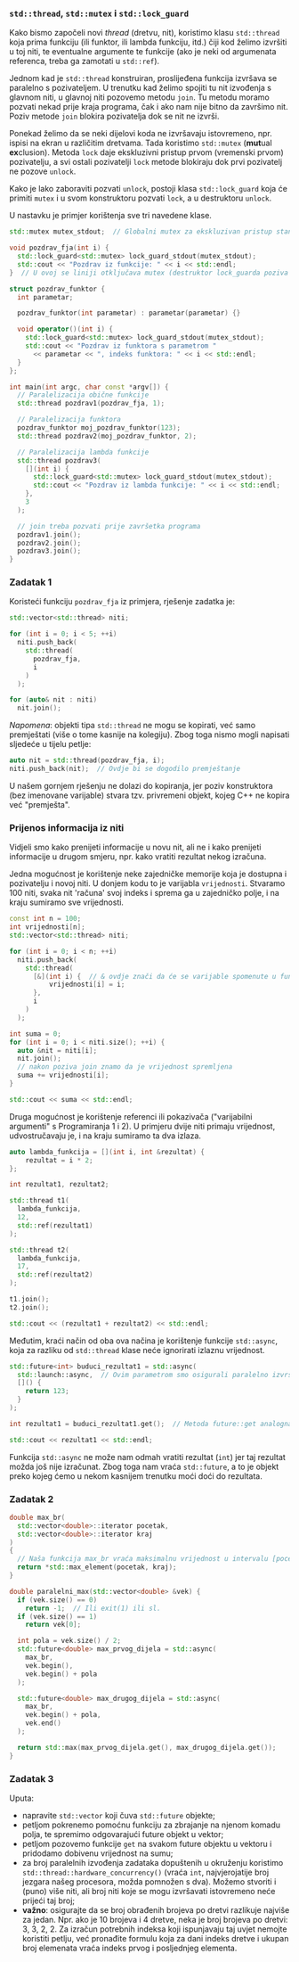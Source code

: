 ### `std::thread`, `std::mutex` i `std::lock_guard`

Kako bismo započeli novi *thread* (dretvu, nit), koristimo klasu `std::thread` koja prima funkciju (ili funktor, ili lambda funkciju, itd.) čiji kod želimo izvršiti u toj niti, te eventualne argumente te funkcije (ako je neki od argumenata referenca, treba ga zamotati u `std::ref`).

Jednom kad je `std::thread` konstruiran, proslijeđena funkcija izvršava se paralelno s pozivateljem. U trenutku kad želimo spojiti tu nit izvođenja s glavnom niti, u glavnoj niti pozovemo metodu `join`. Tu metodu moramo pozvati nekad prije kraja programa, čak i ako nam nije bitno da završimo nit. Poziv metode `join` blokira pozivatelja dok se nit ne izvrši.

Ponekad želimo da se neki dijelovi koda ne izvršavaju istovremeno, npr. ispisi na ekran u različitim dretvama. Tada koristimo `std::mutex` (**mut**ual **ex**clusion). Metoda `lock` daje ekskluzivni pristup prvom (vremenski prvom) pozivatelju, a svi ostali pozivatelji `lock` metode blokiraju dok prvi pozivatelj ne pozove `unlock`. 

Kako je lako zaboraviti pozvati `unlock`, postoji klasa `std::lock_guard` koja će primiti `mutex` i u svom konstruktoru pozvati `lock`, a u destruktoru `unlock`. 

U nastavku je primjer korištenja sve tri navedene klase.

```c++
std::mutex mutex_stdout;  // Globalni mutex za ekskluzivan pristup standardnom izlazu (std::cout)

void pozdrav_fja(int i) {
  std::lock_guard<std::mutex> lock_guard_stdout(mutex_stdout);
  std::cout << "Pozdrav iz funkcije: " << i << std::endl;
}  // U ovoj se liniji otključava mutex (destruktor lock_guarda poziva unlock)

struct pozdrav_funktor {
  int parametar;

  pozdrav_funktor(int parametar) : parametar(parametar) {}

  void operator()(int i) {
    std::lock_guard<std::mutex> lock_guard_stdout(mutex_stdout);
    std::cout << "Pozdrav iz funktora s parametrom "
      << parametar << ", indeks funktora: " << i << std::endl;
  }
};

int main(int argc, char const *argv[]) {
  // Paralelizacija obične funkcije
  std::thread pozdrav1(pozdrav_fja, 1);

  // Paralelizacija funktora
  pozdrav_funktor moj_pozdrav_funktor(123);
  std::thread pozdrav2(moj_pozdrav_funktor, 2);

  // Paralelizacija lambda funkcije
  std::thread pozdrav3(
    [](int i) {
      std::lock_guard<std::mutex> lock_guard_stdout(mutex_stdout);
      std::cout << "Pozdrav iz lambda funkcije: " << i << std::endl;
    },
    3
  );

  // join treba pozvati prije završetka programa
  pozdrav1.join();
  pozdrav2.join();
  pozdrav3.join();
}
```


### Zadatak 1
Koristeći funkciju `pozdrav_fja` iz primjera, rješenje zadatka je:

```c++
std::vector<std::thread> niti;

for (int i = 0; i < 5; ++i) 
  niti.push_back(
    std::thread(
      pozdrav_fja,
      i
    )
  );

for (auto& nit : niti)
  nit.join();
```

*Napomena*: objekti tipa `std::thread` ne mogu se kopirati, već samo premještati (više o tome kasnije na kolegiju). 
Zbog toga nismo mogli napisati sljedeće u tijelu petlje:

```c++
auto nit = std::thread(pozdrav_fja, i);
niti.push_back(nit);  // Ovdje bi se dogodilo premještanje
```

U našem gornjem rješenju ne dolazi do kopiranja, jer poziv konstruktora (bez imenovane varijable) stvara tzv. privremeni objekt, kojeg C++ ne kopira već "premješta".

### Prijenos informacija iz niti 
Vidjeli smo kako prenijeti informacije u novu nit, ali ne i kako prenijeti informacije u drugom smjeru, npr. kako vratiti rezultat nekog izračuna.

Jedna mogućnost je korištenje neke zajedničke memorije koja je dostupna i pozivatelju i novoj niti. U donjem kodu to je varijabla `vrijednosti`. Stvaramo 100 niti, svaka nit 'računa' svoj indeks i sprema ga u zajedničko polje, i na kraju sumiramo sve vrijednosti.

```c++
const int n = 100;
int vrijednosti[n];
std::vector<std::thread> niti;

for (int i = 0; i < n; ++i)
  niti.push_back(
    std::thread(
      [&](int i) {  // & ovdje znači da će se varijable spomenute u funkciji a definirane izvan funkcije slati kao reference
          vrijednosti[i] = i;
      },
      i
    )
  );

int suma = 0;
for (int i = 0; i < niti.size(); ++i) {
  auto &nit = niti[i];
  nit.join();
  // nakon poziva join znamo da je vrijednost spremljena
  suma += vrijednosti[i];
}

std::cout << suma << std::endl;
```

Druga mogućnost je korištenje referenci ili pokazivača ("varijabilni argumenti" s Programiranja 1 i 2). U primjeru dvije niti primaju vrijednost, udvostručavaju je, i na kraju sumiramo ta dva izlaza.

```c++
auto lambda_funkcija = [](int i, int &rezultat) {
    rezultat = i * 2;
};

int rezultat1, rezultat2;

std::thread t1(
  lambda_funkcija,
  12,
  std::ref(rezultat1)
);

std::thread t2(
  lambda_funkcija,
  17,
  std::ref(rezultat2)
);

t1.join();
t2.join();

std::cout << (rezultat1 + rezultat2) << std::endl;
```

Međutim, kraći način od oba ova načina je korištenje funkcije `std::async`, koja za razliku od `std::thread` klase neće ignorirati izlaznu vrijednost.
```c++
std::future<int> buduci_rezultat1 = std::async(
  std::launch::async,  // Ovim parametrom smo osigurali paralelno izvršavanje
  []() {
    return 123;
  }
);

int rezultat1 = buduci_rezultat1.get();  // Metoda future::get analogna je metodi thread::join, osim što vraća i rezultat

std::cout << rezultat1 << std::endl;
```

Funkcija `std::async` ne može nam odmah vratiti rezultat (`int`) jer taj rezultat možda još nije izračunat. Zbog toga nam vraća `std::future`, a to je objekt preko kojeg ćemo u nekom kasnijem trenutku moći doći do rezultata. 


### Zadatak 2
```c++
double max_br(
  std::vector<double>::iterator pocetak,
  std::vector<double>::iterator kraj
)
{
  // Naša funkcija max_br vraća maksimalnu vrijednost u intervalu [pocetak, kraj>
  return *std::max_element(pocetak, kraj);
}

double paralelni_max(std::vector<double> &vek) {
  if (vek.size() == 0)
    return -1;  // Ili exit(1) ili sl.
  if (vek.size() == 1)
    return vek[0];

  int pola = vek.size() / 2;
  std::future<double> max_prvog_dijela = std::async(
    max_br,
    vek.begin(),
    vek.begin() + pola
  );

  std::future<double> max_drugog_dijela = std::async(
    max_br,
    vek.begin() + pola,
    vek.end()
  );

  return std::max(max_prvog_dijela.get(), max_drugog_dijela.get());
}
```

### Zadatak 3
Uputa:
  - napravite `std::vector` koji čuva `std::future` objekte;
  - petljom pokrenemo pomoćnu funkciju za zbrajanje na njenom komadu polja, te spremimo odgovarajući future objekt u vektor;
  - petljom pozovemo funkcije `get` na svakom future objektu u vektoru i pridodamo dobivenu vrijednost na sumu;
  - za broj paralelnih izvođenja zadataka dopuštenih u okruženju koristimo `std::thread::hardware_concurrency()`  (vraća `int`, najvjerojatije broj jezgara našeg procesora, možda pomnožen s dva). Možemo stvoriti i (puno) više niti, ali broj niti koje se mogu izvršavati istovremeno neće prijeći taj broj;
  - **važno**: osigurajte da se broj obrađenih brojeva po dretvi razlikuje najviše za jedan. Npr. ako je 10 brojeva i 4 dretve, neka je broj brojeva po dretvi: 3, 3, 2, 2. Za izračun potrebnih indeksa koji ispunjavaju taj uvjet nemojte koristiti petlju, već pronađite formulu koja za dani indeks dretve i ukupan broj elemenata vraća indeks prvog i posljednjeg elementa.
